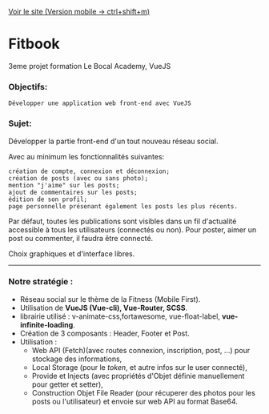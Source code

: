 [Voir le site (Version mobile -> ctrl+shift+m)](https://fitbook.netlify.app) 

# Fitbook
3eme projet formation Le Bocal Academy, VueJS

### Objectifs:

    Développer une application web front-end avec VueJS
    
### Sujet: 

Développer la partie front-end d'un tout nouveau réseau social.

Avec au minimum les fonctionnalités suivantes:

    création de compte, connexion et déconnexion;
    création de posts (avec ou sans photo);
    mention "j'aime" sur les posts;
    ajout de commentaires sur les posts;
    édition de son profil;
    page personnelle présenant également les posts les plus récents.

 
Par défaut, toutes les publications sont visibles dans un fil d'actualité accessible à tous les utilisateurs (connectés ou non). 
Pour poster, aimer un post ou commenter, il faudra être connecté.

Choix graphiques et d'interface libres.

***
### Notre stratégie :

 * Réseau social sur le thème de la Fitness (Mobile First).
 * Utilisation de **VueJS (Vue-cli), Vue-Router, SCSS**.
 * librairie utilisé : v-animate-css,fortawesome, vue-float-label, **vue-infinite-loading**.
 * Création de 3 composants : Header, Footer et Post.
 * Utilisation : 
    * Web API (Fetch)(avec routes connexion, inscription, post, ...) pour stockage des informations, 
    * Local Storage (pour le *token*, et autre infos sur le user connecté),
    * Provide et Injects (avec propriétés d'Objet définie manuellement pour getter et setter),
    * Construction Objet File Reader (pour récuperer des photos pour les posts ou l'utilisateur) et envoie sur web API au format Base64.

